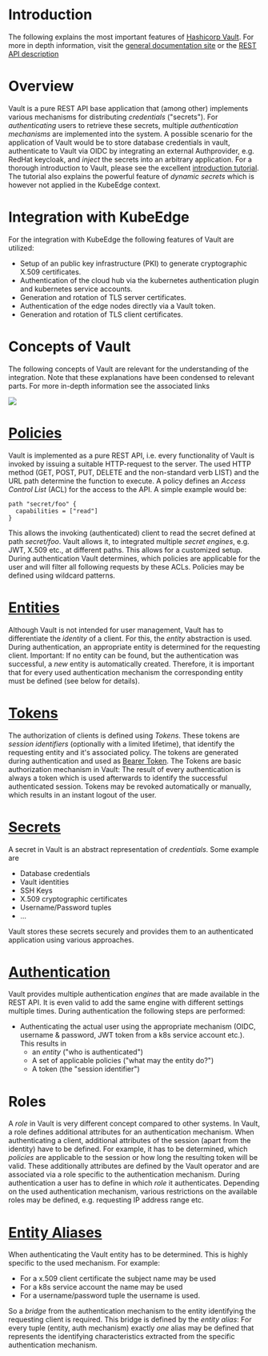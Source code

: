 # Introduction

The following explains the most important features of [Hashicorp Vault](https://www.vaultproject.io/).
For more in depth information, visit the [general documentation site](https://www.vaultproject.io/docs) or the 
[REST API description](https://www.vaultproject.io/api-docs)

# Overview

Vault is a pure REST API base application that (among other) implements various mechanisms
for distributing _credentials_ ("secrets"). For _authenticating_ users to retrieve
these secrets, multiple _authentication mechanisms_ are implemented into the 
system. A possible scenario for the application of Vault would be to store database
credentials in vault, authenticate to Vault via OIDC by integrating an 
external Authprovider, e.g. RedHat keycloak, and _inject_ the secrets into an
arbitrary application. 
For a thorough introduction to Vault, please see the excellent 
[introduction tutorial](https://learn.hashicorp.com/tutorials/vault/getting-started-intro?in=vault/getting-started).
The tutorial also explains the powerful feature of _dynamic secrets_ which is 
however not applied in the KubeEdge context.

# Integration with KubeEdge

For the integration with KubeEdge the following features of Vault are utilized:

* Setup of an public key infrastructure (PKI) to generate cryptographic X.509 certificates.
* Authentication of the cloud hub via the kubernetes authentication plugin and kubernetes service accounts.
* Generation and rotation of TLS server certificates.
* Authentication of the edge nodes directly via a Vault token.
* Generation and rotation of TLS client certificates.

# Concepts of Vault


The following concepts of Vault are relevant for the understanding of the integration.
Note that these explanations have been condensed to relevant parts. For more in-depth
information see the associated links

![](http://www.plantuml.com/plantuml/proxy?src=https://raw.githubusercontent.com/edgefarm/vault-integration/vault/docs/images/vault-concepts.puml)


# [Policies](https://www.vaultproject.io/docs/concepts/policies)

Vault is implemented as a pure REST API, i.e. every functionality of Vault is 
invoked by issuing a suitable HTTP-request to the server. The used HTTP method
(GET, POST, PUT, DELETE and the non-standard verb LIST) and the URL path determine the 
function to execute. A policy defines an _Access Control List_ (ACL) for the access to the API.
A simple example would be: 

    path "secret/foo" {
      capabilities = ["read"]
    }

This allows the invoking (authenticated) client to read the secret defined at path _secret/foo_. Vault allows it, to integrated multiple _secret engines_, e.g. JWT, X.509 etc., at different paths. This allows for a customized setup.
During authentication Vault determines, which policies are applicable for the user and will filter all following requests by these ACLs.
Policies may be defined using wildcard patterns.

# [Entities](https://www.vaultproject.io/docs/concepts/identity)

Although Vault is not intended for user management, Vault has to differentiate the _identity_ of a client. For this, the _entity_ abstraction is used. During authentication, an appropriate entity is determined for the requesting client. Important: If no entity can be found, but the authentication was successful, a _new_ entity is automatically created. Therefore, it is important that for every used authentication mechanism the corresponding entity must be defined (see below for details).

# [Tokens](https://www.vaultproject.io/docs/concepts/tokens)

The authorization of clients is defined using _Tokens_. These tokens are _session identifiers_ (optionally with a limited lifetime), that identify the requesting entity and it's associated policy. The tokens are generated during authentication and used as [Bearer Token](https://developer.mozilla.org/en-US/docs/Web/HTTP/Authentication). The Tokens are basic authorization mechanism in Vault: The result of every authentication is always a token which is used afterwards to identify the successful authenticated session.
Tokens may be revoked automatically or manually, which results in an instant logout of the user. 

# [Secrets](https://www.vaultproject.io/docs/secrets#secrets-engines)

A secret in Vault is an abstract representation of _credentials_. Some example are

* Database credentials
* Vault identities
* SSH Keys
* X.509 cryptographic certificates
* Username/Password tuples
* ...

Vault stores these secrets securely and provides them to an authenticated application using various approaches.

# [Authentication](https://www.vaultproject.io/docs/auth#auth-methods)

Vault provides multiple authentication _engines_ that are made available in the REST API. It is even valid to add the same engine with different settings multiple times. 
During authentication the following steps are performed:

* Authenticating the actual user using the appropriate mechanism (OIDC, username & password, JWT token from a k8s service account etc.). This results in
    * an _entity_ ("who is authenticated")
    * A set of applicable policies ("what may the entity do?")
    * A token (the "session identifier")


# Roles

A _role_ in Vault is very different concept compared to other systems. In Vault, a role defines additional attributes for an authentication mechanism. When authenticating a client, additional attributes of the session (apart from the identity) have to be defined. For example, it has to be determined, which _policies_ are applicable to the session or how long the resulting token will be valid. These additionally attributes are defined by the Vault operator and are associated via a role specific to the authentication mechanism. During authentication a user has to define in which _role_ it authenticates. Depending on the used authentication mechanism, various restrictions on the available roles may be defined, e.g. requesting IP address range etc.

# [Entity Aliases](https://www.vaultproject.io/docs/concepts/identity)

When authenticating the Vault entity has to be determined. This is highly specific to the used mechanism. For example:

* For a x.509 client certificate the subject name may be used
* For a k8s service account the name may be used
* For a username/password tuple the username is used.

So a _bridge_ from the authentication mechanism to the entity identifying the requesting client is required. This bridge is defined by the _entity alias_: For every tuple (entity, auth mechanism) exactly _one_ alias may be defined that represents the identifying characteristics extracted from the specific authentication mechanism.

